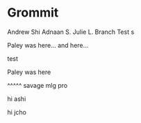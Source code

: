 # Grommit

Andrew Shi
Adnaan S.
Julie L.
Branch Test
s

Paley was here...
and here...

test 

Paley was here

^^^^^ savage mlg pro

hi ashi

hi jcho
